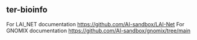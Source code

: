 ## ter-bioinfo

For LAI_NET documentation https://github.com/AI-sandbox/LAI-Net
For GNOMIX documentation https://github.com/AI-sandbox/gnomix/tree/main
